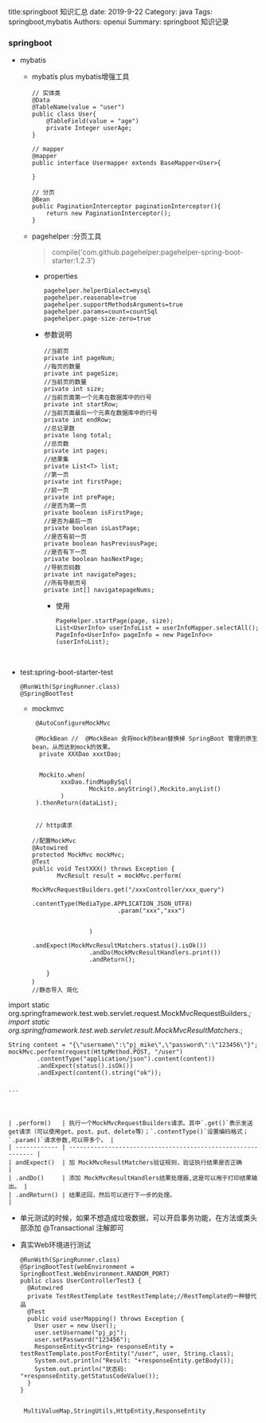 title:springboot 知识汇总
date: 2019-9-22
Category: java
Tags: springboot,mybatis
Authors: openui
Summary: springboot 知识记录

### springboot

* mybatis

  * mybatis plus mybatis增强工具

    ```
    // 实体类
    @Data
    @TableName(value = "user")
    public class User{
    	@TableField(value = "age")
    	private Integer userAge;
    }
    
    // mapper
    @mapper
    public interface Usermapper extends BaseMapper<User>{
    	
    }
    
    // 分页
    @Bean
    public PaginationInterceptor paginationInterceptor(){
    	return new PaginationInterceptor();
    }
    ```

  * pagehelper :分页工具


      > compile('com.github.pagehelper:pagehelper-spring-boot-starter:1.2.3')
    
    * properties
    
      ```
      pagehelper.helperDialect=mysql
      pagehelper.reasonable=true
      pagehelper.supportMethodsArguments=true
      pagehelper.params=count=countSql
      pagehelper.page-size-zero=true
      ```
    
    * 参数说明
    
      ```
      //当前页
      private int pageNum;
      //每页的数量
      private int pageSize;
      //当前页的数量
      private int size;
      //当前页面第一个元素在数据库中的行号
      private int startRow;
      //当前页面最后一个元素在数据库中的行号
      private int endRow;
      //总记录数
      private long total;
      //总页数
      private int pages;
      //结果集
      private List<T> list;
      //第一页
      private int firstPage;
      //前一页
      private int prePage;
      //是否为第一页
      private boolean isFirstPage;
      //是否为最后一页
      private boolean isLastPage;
      //是否有前一页
      private boolean hasPreviousPage;
      //是否有下一页
      private boolean hasNextPage;
      //导航页码数
      private int navigatePages;
      //所有导航页号
      private int[] navigatepageNums;
      ```
    
      * 使用
    
        ```
        PageHelper.startPage(page, size);
        List<UserInfo> userInfoList = userInfoMapper.selectAll();
        PageInfo<UserInfo> pageInfo = new PageInfo<>(userInfoList);
        ```


​        

* test:spring-boot-starter-test

  ```
  @RunWith(SpringRunner.class)
  @SpringBootTest
  ```

  * mockmvc

    ```
     @AutoConfigureMockMvc
     
     @MockBean //  @MockBean 会将mock的bean替换掉 SpringBoot 管理的原生bean，从而达到mock的效果。
      private XXXDao xxxtDao;
      
      
      Mockito.when(
            xxxDao.findMapBySql(
                    Mockito.anyString(),Mockito.anyList()
            )
     ).thenReturn(dataList);
     
     
     // http请求
     
    //配置MockMvc
    @Autowired
    protected MockMvc mockMvc;
    @Test
    public void TestXXX() throws Exception {
           MvcResult result = mockMvc.perform(
                    MockMvcRequestBuilders.get("/xxxController/xxx_query")
                            .contentType(MediaType.APPLICATION_JSON_UTF8)      
                            .param("xxx","xxx")
                        
    
            		)
                    .andExpect(MockMvcResultMatchers.status().isOk())
                    .andDo(MockMvcResultHandlers.print())
                    .andReturn();
           
        }
    ｝
    //静态导入 简化
import static org.springframework.test.web.servlet.request.MockMvcRequestBuilders.*;
    import static org.springframework.test.web.servlet.result.MockMvcResultMatchers.*;

    String content = "{\"username\":\"pj_mike\",\"password\":\"123456\"}";
    mockMvc.perform(request(HttpMethod.POST, "/user")
            .contentType("application/json").content(content))
            .andExpect(status().isOk())
            .andExpect(content().string("ok"));

    
    ```
    
    
    
    | .perform()   | 执行一个MockMvcRequestBuilders请求。其中`.get()`表示发送get请求（可以使用get、post、put、delete等）；`.contentType()`设置编码格式；`.param()`请求参数,可以带多个。 |
    | ------------ | ------------------------------------------------------------ |
    | andExpect()  | 加 MockMvcResultMatchers验证规则，验证执行结果是否正确       |
    | .andDo()     | 添加 MockMvcResultHandlers结果处理器,这是可以用于打印结果输出。 |
    | .andReturn() | 结果还回，然后可以进行下一步的处理。                         |
    
    
    
  * 单元测试的时候，如果不想造成垃圾数据，可以开启事务功能，在方法或类头部添加 @Transactional 注解即可
  
  * 真实Web环境进行测试
  
    ```
    @RunWith(SpringRunner.class)
    @SpringBootTest(webEnvironment = SpringBootTest.WebEnvironment.RANDOM_PORT)
    public class UserControllerTest3 {
      @Autowired
      private TestRestTemplate testRestTemplate;//RestTemplate的一种替代品
      @Test
      public void userMapping() throws Exception {
        User user = new User();
        user.setUsername("pj_pj");
        user.setPassword("123456");
        ResponseEntity<String> responseEntity = testRestTemplate.postForEntity("/user", user, String.class);
        System.out.println("Result: "+responseEntity.getBody());
        System.out.println("状态码: "+responseEntity.getStatusCodeValue());
      }
    }
     
     
     MultiValueMap,StringUtils,HttpEntity,ResponseEntity
    ```
  
    